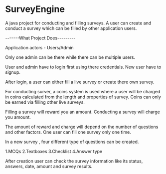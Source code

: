 # SurveyEngine
A java project for conducting and filling surveys. A user can create and conduct a survey which can be filled by other application users.

-------What Project Does--------- 

Application actors - Users/Admin

Only one admin can be there while there can be multiple users.

User and admin have to login first using there credentials. New user have to signup.

After login, a user can either fill a live survey or create there own survey.

For conducting surver, a coins system is used where a user will be charged in coins calculated from the length and properties of survey.
Coins can only be earned via filling other live surveys.

Filling a survey will reward you an amount.
Conducting a survey will charge you amount.

The amount of reward and charge will depend on the number of questions and other factors. One user can fill one survey only one time.

In a new survey , four different type of questions can be created.

1.MCQs
2.Textboxes
3.Checklist
4.Answer type

After creation user can check the survey information like its status, answers, date, amount and survey results.
